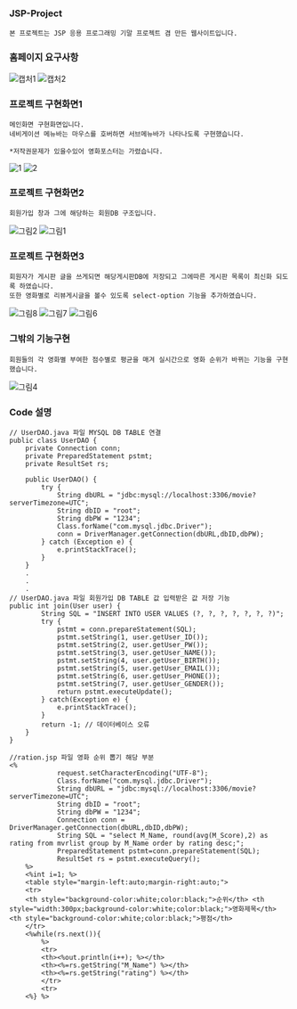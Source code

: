 ### JSP-Project 
```
본 프로젝트는 JSP 응용 프로그래밍 기말 프로젝트 겸 만든 웹사이트입니다. 
```

### 홈페이지 요구사항
![캡처1](https://user-images.githubusercontent.com/66094508/132645285-2700c2df-f4e6-4c34-82b2-fe0d2d0c5058.PNG)
![캡처2](https://user-images.githubusercontent.com/66094508/132645489-507f10a7-7455-4a14-acd1-cb01438d3dcb.PNG)

### 프로젝트 구현화면1
```
메인화면 구현화면입니다.
네비게이션 메뉴바는 마우스를 호버하면 서브메뉴바가 나타나도록 구현했습니다.

*저작권문제가 있을수있어 영화포스터는 가렸습니다.
```
![1](https://user-images.githubusercontent.com/66094508/132646450-aa43ad15-d9db-4f8b-a04b-b04ec29eed3e.png)
![2](https://user-images.githubusercontent.com/66094508/132646458-e74c0eb8-6a50-402a-99cb-3440bf92250b.png)

### 프로젝트 구현화면2
```
회원가입 창과 그에 해당하는 회원DB 구조입니다.
```
![그림2](https://user-images.githubusercontent.com/66094508/132647077-39b5639d-d471-4b12-8ba8-14033e3f4bc6.png)
![그림1](https://user-images.githubusercontent.com/66094508/132647086-c65f86e0-6c19-4649-894b-46fcef631d0f.png)

### 프로젝트 구현화면3
```
회원자가 게시판 글을 쓰게되면 해당게시판DB에 저장되고 그에따른 게시판 목록이 최신화 되도록 하였습니다.
또한 영화별로 리뷰게시글을 볼수 있도록 select-option 기능을 추가하였습니다.
```
![그림8](https://user-images.githubusercontent.com/66094508/132647508-9acee6cc-06b8-4a68-8f34-f8ccb856d38e.png)
![그림7](https://user-images.githubusercontent.com/66094508/132647547-4d2a2994-6399-43da-b814-b1e18c32f6c1.png)
![그림6](https://user-images.githubusercontent.com/66094508/132647574-72fa52da-2bda-4a3d-b32f-799ff9389a4f.png)

### 그밖의 기능구현
```
회원들의 각 영화별 부여한 점수별로 평균을 매겨 실시간으로 영화 순위가 바뀌는 기능을 구현했습니다.
```
![그림4](https://user-images.githubusercontent.com/66094508/132648089-1d917305-edfe-4705-b5fb-cc7125e9be9b.png)

### Code 설명
```
// UserDAO.java 파일 MYSQL DB TABLE 연결 
public class UserDAO {
	private Connection conn;
	private PreparedStatement pstmt;
	private ResultSet rs;
	
	public UserDAO() {
		try {
			String dbURL = "jdbc:mysql://localhost:3306/movie?serverTimezone=UTC";
			String dbID = "root";
			String dbPW = "1234";
			Class.forName("com.mysql.jdbc.Driver");
			conn = DriverManager.getConnection(dbURL,dbID,dbPW);
		} catch (Exception e) {
			e.printStackTrace();
		}
	}
	.
	.
	.
// UserDAO.java 파일 회원가입 DB TABLE 값 입력받은 값 저장 기능
public int join(User user) {
		String SQL = "INSERT INTO USER VALUES (?, ?, ?, ?, ?, ?, ?)";
		try {
			pstmt = conn.prepareStatement(SQL);
			pstmt.setString(1, user.getUser_ID());
			pstmt.setString(2, user.getUser_PW());
			pstmt.setString(3, user.getUser_NAME());
			pstmt.setString(4, user.getUser_BIRTH());
			pstmt.setString(5, user.getUser_EMAIL());
			pstmt.setString(6, user.getUser_PHONE());
			pstmt.setString(7, user.getUser_GENDER());
			return pstmt.executeUpdate();
		} catch(Exception e) {
			e.printStackTrace();
		}
		return -1; // 데이터베이스 오류
	}
}

//ration.jsp 파일 영화 순위 뽑기 해당 부분
<% 
			request.setCharacterEncoding("UTF-8");
			Class.forName("com.mysql.jdbc.Driver");
			String dbURL = "jdbc:mysql://localhost:3306/movie?serverTimezone=UTC";
			String dbID = "root";
			String dbPW = "1234";
			Connection conn = DriverManager.getConnection(dbURL,dbID,dbPW);
			String SQL = "select M_Name, round(avg(M_Score),2) as rating from mvrlist group by M_Name order by rating desc;";
			PreparedStatement pstmt=conn.prepareStatement(SQL);
			ResultSet rs = pstmt.executeQuery();
	%>
	<%int i=1; %>
	<table style="margin-left:auto;margin-right:auto;">
	<tr>
	<th style="background-color:white;color:black;">순위</th> <th style="width:300px;background-color:white;color:black;">영화제목</th> <th style="background-color:white;color:black;">평점</th>
	</tr>
	<%while(rs.next()){
		%>
		<tr>
		<th><%out.println(i++); %></th> 
		<th><%=rs.getString("M_Name") %></th>
		<th><%=rs.getString("rating") %></th>
		</tr>
		<tr>
	<%} %>
```

